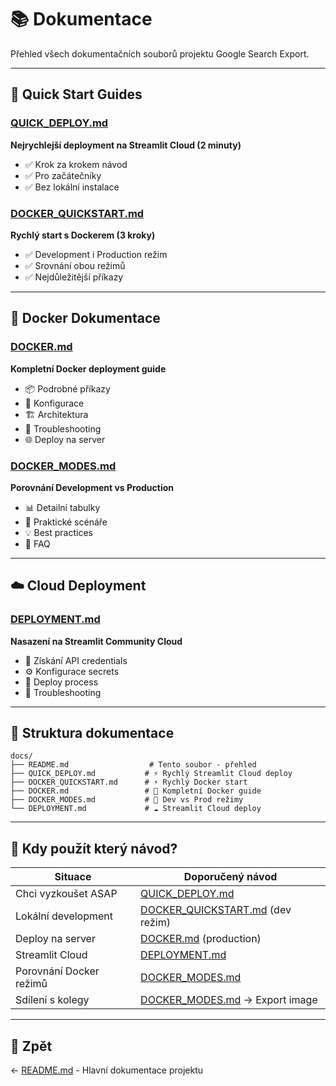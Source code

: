 # 📚 Dokumentace

Přehled všech dokumentačních souborů projektu Google Search Export.

---

## 🚀 Quick Start Guides

### [QUICK_DEPLOY.md](./QUICK_DEPLOY.md)

**Nejrychlejší deployment na Streamlit Cloud (2 minuty)**

- ✅ Krok za krokem návod
- ✅ Pro začátečníky
- ✅ Bez lokální instalace

### [DOCKER_QUICKSTART.md](./DOCKER_QUICKSTART.md)

**Rychlý start s Dockerem (3 kroky)**

- ✅ Development i Production režim
- ✅ Srovnání obou režimů
- ✅ Nejdůležitější příkazy

---

## 🐳 Docker Dokumentace

### [DOCKER.md](./DOCKER.md)

**Kompletní Docker deployment guide**

- 📦 Podrobné příkazy
- 🔧 Konfigurace
- 🏗️ Architektura
- 🐛 Troubleshooting
- 🌐 Deploy na server

### [DOCKER_MODES.md](./DOCKER_MODES.md)

**Porovnání Development vs Production**

- 📊 Detailní tabulky
- 🔄 Praktické scénáře
- 💡 Best practices
- 🤔 FAQ

---

## ☁️ Cloud Deployment

### [DEPLOYMENT.md](./DEPLOYMENT.md)

**Nasazení na Streamlit Community Cloud**

- 🔑 Získání API credentials
- ⚙️ Konfigurace secrets
- 🚀 Deploy process
- 🐛 Troubleshooting

---

## 📖 Struktura dokumentace

```
docs/
├── README.md                  # Tento soubor - přehled
├── QUICK_DEPLOY.md           # ⚡ Rychlý Streamlit Cloud deploy
├── DOCKER_QUICKSTART.md      # ⚡ Rychlý Docker start
├── DOCKER.md                 # 🐳 Kompletní Docker guide
├── DOCKER_MODES.md           # 🔄 Dev vs Prod režimy
└── DEPLOYMENT.md             # ☁️ Streamlit Cloud deploy
```

---

## 🎯 Kdy použít který návod?

| Situace                 | Doporučený návod                                           |
| ----------------------- | ---------------------------------------------------------- |
| Chci vyzkoušet ASAP     | [QUICK_DEPLOY.md](./QUICK_DEPLOY.md)                       |
| Lokální development     | [DOCKER_QUICKSTART.md](./DOCKER_QUICKSTART.md) (dev režim) |
| Deploy na server        | [DOCKER.md](./DOCKER.md) (production)                      |
| Streamlit Cloud         | [DEPLOYMENT.md](./DEPLOYMENT.md)                           |
| Porovnání Docker režimů | [DOCKER_MODES.md](./DOCKER_MODES.md)                       |
| Sdílení s kolegy        | [DOCKER_MODES.md](./DOCKER_MODES.md) → Export image        |

---

## 🔗 Zpět

← [README.md](../README.md) - Hlavní dokumentace projektu
